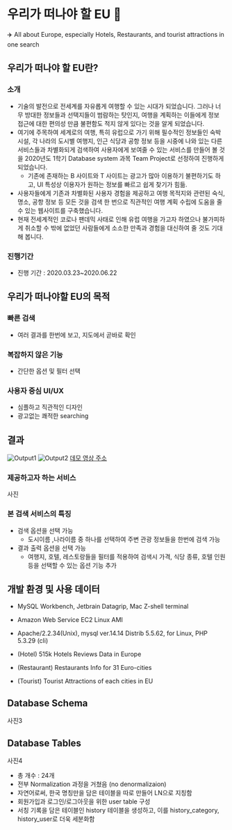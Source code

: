 # 우리가 떠나야 할 EU 🌴
✈️ All about Europe, especially Hotels, Restaurants, and tourist attractions in one search
## 우리가 떠나야 할 EU란?
### 소개
- 기술의 발전으로 전세계를 자유롭게 여행할 수 있는 시대가 되었습니다. 그러나 너무 방대한 정보들과 선택지들이 범람하는 탓인지, 여행을 계획하는 이들에게 정보 접근에 대한 편의성 만큼 불편함도 적지 않게 있다는 것을 알게 되었습니다.
- 여기에 주목하여 세계로의 여행, 특히 유럽으로 가기 위해 필수적인 정보들인 숙박시설, 각 나라의 도시별 여행지, 인근 식당과 공항 정보 등을 시중에 나와 있는 다른 서비스들과 차별화되게 검색하여 사용자에게 보여줄 수 있는 서비스를 만들어 볼 것을 2020년도 1학기 Database system 과목 Team Project로 선정하여 진행하게 되었습니다. 
  - 기존에 존재하는 B 사이트와 T 사이트는 광고가 많아 이용하기 불편하기도 하고, UI 특성상 이용자가 원하는 정보를 빠르고 쉽게 찾기가 힘듦.
- 사용자들에게 기존과 차별화된 사용자 경험을 제공하고 여행 목적지와 관련된 숙식, 명소, 공항 정보 등 모든 것을 검색 한 번으로 직관적인 여행 계획 수립에 도움을 줄 수 있는 웹사이트를 구축했습니다. 
- 현재 전세계적인 코로나 팬데믹 사태로 인해 유럽 여행을 가고자 하였으나 불가피하게 취소할 수 밖에 없었던 사람들에게 소소한 만족과 경험을 대신하여 줄 것도 기대해 봅니다.
### 진행기간
- 진행 기간 :  2020.03.23~2020.06.22

## 우리가 떠나야할 EU의 목적
###  빠른 검색
- 여러 결과를 한번에 보고, 지도에서 곧바로 확인
### 복잡하지 않은 기능
- 간단한 옵션 및 필터 선택
### 사용자 중심 UI/UX
- 심플하고 직관적인 디자인
- 광고없는 쾌적한 searching

## 결과
![Output1](https://user-images.githubusercontent.com/29566893/127650332-0b31b9a9-2f6b-4cb6-bd15-efe05dbc0939.png)
![Output2](https://user-images.githubusercontent.com/29566893/127650470-507befba-5ced-4c14-af73-9f3d9b7d3651.png)
[데모 영상 주소](https://www.youtube.com/watch?v=xs_1EB2tig4)
### 제공하고자 하는 서비스
사진
### 본 검색 서비스의 특징
- 검색 옵션을 선택 가능
  - 도시이름 ,나라이름 중 하나를 선택하여 주변 관광 정보들을 한번에 검색 가능
- 결과 출력 옵션을 선택 가능
  - 여행지, 호텔, 레스토랑들을 필터를 적용하여 검색시 가격, 식당 종류, 호텔 인원 등을 선택할 수 있는 옵션 기능 추가


## 개발 환경 및 사용 데이터
- MySQL Workbench, Jetbrain Datagrip, Mac Z-shell terminal
- Amazon Web Service EC2 Linux AMI
- Apache/2.2.34(Unix), mysql ver.14.14 Distrib 5.5.62, for Linux, PHP 5.3.29 (cli)

- (Hotel) 515k Hotels Reviews Data in Europe
- (Restaurant) Restaurants Info for 31 Euro-cities
- (Tourist) Tourist Attractions of each cities in EU

## Database Schema
사진3

## Database Tables
사진4
- 총 개수 : 24개
- 전부 Normalization 과정을 거쳤음 (no denormalizaion)
- 자연어로써, 한국 명칭만을 담은 테이블을 따로 만들어 LN으로 지칭함
- 회원가입과 로그인/로그아웃을 위한 user table 구성
- 서칭 기록을 담은 테이블인 history 테이블을 생성하고, 이를 history_category, history_user로 더욱 세분화함
